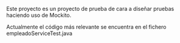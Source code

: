 Este proyecto es un proyecto de prueba de cara a diseñar pruebas haciendo uso de Mockito. 

Actualmente el código más relevante se encuentra en el fichero empleadoServiceTest.java 
